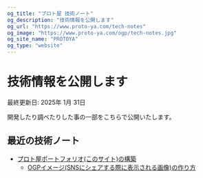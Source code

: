 ```yaml
---
og_title: "プロト屋 技術ノート"
og_description: "技術情報を公開します"
og_url: "https://www.proto-ya.com/tech-notes"
og_image: "https://www.proto-ya.com/ogp/tech-notes.jpg"
og_site_name: "PROTOYA"
og_type: "website"
---
```

# 技術情報を公開します
<p class="update-date">最終更新日: 2025年 1月 31日</p>

開発したり調べたりした事の一部をこちらで公開いたします。

## 最近の技術ノート

- [プロト屋ポートフォリオ(このサイト)の構築](making-protoya-portfolio-site.md)
    - [OGPイメージ(SNSにシェアする際に表示される画像)の作り方](how-to-make-ogp-image.md)
